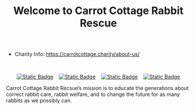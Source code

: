 <h1><p align="center">Welcome to Carrot Cottage Rabbit Rescue</p></h1>
<h3><p align="center">
  <b></b>
</p></h3></br>

<ul>
  <li>Charity Info: <a href="https://carrotcottage.charity/about-us/">https://carrotcottage.charity/about-us/</a></li>
</ul>

<!-- [START BADGES] -->
&nbsp;&nbsp;
<p align="center" dir="auto">
  <a href="https://x.com/carrotcottagerr">
  <img alt="Static Badge" src="https://img.shields.io/badge/x-DEBBB9?&amp;style=for-the-badge&amp;logo=x&amp;logoColor=white"></a>
  &nbsp;&nbsp;
  <a href="https://www.instagram.com/carrotcottagerabbitrescue/">
  <img alt="Static Badge" src="https://img.shields.io/badge/instagram-DEBBB9?&amp;style=for-the-badge&amp;logo=instagram&amp;logoColor=white"></a>
  &nbsp;&nbsp;
  <a href="https://www.youtube.com/@carrotcottagerr">
  <img alt="Static Badge" src="https://img.shields.io/badge/youtube-DEBBB9?&amp;style=for-the-badge&amp;logo=youtube&amp;logoColor=white"></a>
  &nbsp;&nbsp;
  <a href="https://www.facebook.com/profile.php?id=100089758734375">
  <img alt="Static Badge" src="https://img.shields.io/badge/facebook-DEBBB9?&amp;style=for-the-badge&amp;logo=facebook&amp;logoColor=white"></a>
</p>

Carrot Cottage Rabbit Recsue’s mission is to educate the generations about correct rabbit care, rabbit welfare, and to change the future for as many rabbits as we possibly can.
